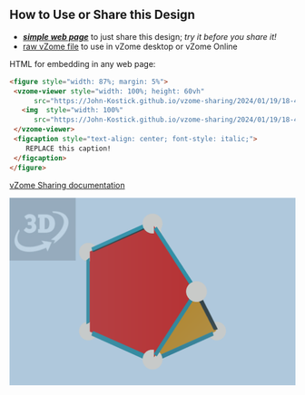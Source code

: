 
## How to Use or Share this Design

 - [***simple web page***](<https://John-Kostick.github.io/vzome-sharing/2024/01/19/18-48-14-J63-Tridiminished-icosahedron-Polygon40/>) to just share this design; *try it before you share it!*
 - [raw vZome file](<https://raw.githubusercontent.com/John-Kostick/vzome-sharing/main/2024/01/19/18-48-14-J63-Tridiminished-icosahedron-Polygon40/J63-Tridiminished-icosahedron-Polygon40.vZome>) to use in vZome desktop or vZome Online
 
 HTML for embedding in any web page:
 ```html
<figure style="width: 87%; margin: 5%">
  <vzome-viewer style="width: 100%; height: 60vh"
       src="https://John-Kostick.github.io/vzome-sharing/2024/01/19/18-48-14-J63-Tridiminished-icosahedron-Polygon40/J63-Tridiminished-icosahedron-Polygon40.vZome" >
    <img  style="width: 100%"
       src="https://John-Kostick.github.io/vzome-sharing/2024/01/19/18-48-14-J63-Tridiminished-icosahedron-Polygon40/J63-Tridiminished-icosahedron-Polygon40.png" >
  </vzome-viewer>
  <figcaption style="text-align: center; font-style: italic;">
     REPLACE this caption!
  </figcaption>
</figure>
 ```

[vZome Sharing documentation](https://vzome.github.io/vzome/sharing.html#how-it-works)

![Image](<J63-Tridiminished-icosahedron-Polygon40.png>)

